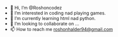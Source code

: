 - 👋 Hi, I’m @Roshoncodez
- 👀 I’m interested in coding nad playing games.
- 🌱 I’m currently learning html nad python.
- 💞️ I’m looking to collaborate on ...
- 📫 How to reach me roshonhalder94@gmail.com

<!---
Roshoncodez/Roshoncodez is a ✨ special ✨ repository because its `README.md` (this file) appears on your GitHub profile.
You can click the Preview link to take a look at your changes.
--->
